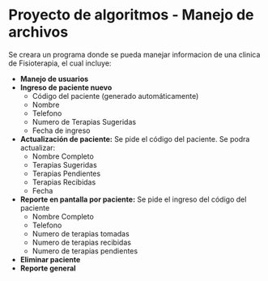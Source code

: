 # Proyecto de algoritmos - Manejo de archivos
Se creara un programa donde se pueda manejar informacion de una clinica de Fisioterapia, el cual incluye: 

* __Manejo de usuarios__
* __Ingreso de paciente nuevo__
    * Código del paciente (generado automáticamente)
    * Nombre
    * Telefono
    * Numero de Terapias Sugeridas
    * Fecha de ingreso
* __Actualización de paciente:__ Se pide el código del paciente. Se podra actualizar: 
    * Nombre Completo
    * Terapias Sugeridas
    * Terapias Pendientes
    * Terapias Recibidas
    * Fecha 
* __Reporte en pantalla por paciente:__ Se pide el ingreso del código del paciente
    * Nombre Completo
    * Telefono
    * Numero de terapias tomadas
    * Numero de terapias recibidas
    * Numero de terapias pendientes   
* __Eliminar paciente__
* __Reporte general__



